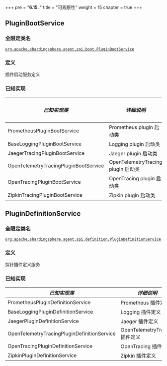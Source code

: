 +++
pre = "<b>6.15. </b>"
title = "可观察性"
weight = 15
chapter = true
+++

## PluginBootService

### 全限定类名

[`org.apache.shardingsphere.agent.spi.boot.PluginBootService`](https://github.com/apache/shardingsphere/blob/master/shardingsphere-agent/shardingsphere-agent-api/src/main/java/org/apache/shardingsphere/agent/spi/boot/PluginBootService.java)

### 定义

插件启动服务定义

### 已知实现

| *已知实现类*                            | *详细说明*                         | *全限定类名*                  |
| ------------------------------------- | --------------------------------- | --------------------------- |
| PrometheusPluginBootService           | Prometheus plugin 启动类           | TODO |
| BaseLoggingPluginBootService          | Logging plugin 启动类              | TODO |
| JaegerTracingPluginBootService        | Jaeger plugin 启动类               | TODO |
| OpenTelemetryTracingPluginBootService | OpenTelemetryTracing plugin 启动类 | TODO |
| OpenTracingPluginBootService          | OpenTracing plugin 启动类          | TODO |
| ZipkinTracingPluginBootService        | Zipkin plugin 启动类               | TODO |

## PluginDefinitionService

### 全限定类名

[`org.apache.shardingsphere.agent.spi.definition.PluginDefinitionService`](https://github.com/apache/shardingsphere/blob/master/shardingsphere-agent/shardingsphere-agent-api/src/main/java/org/apache/shardingsphere/agent/spi/definition/PluginDefinitionService.java)

### 定义

探针插件定义服务

### 已知实现

| *已知实现类*                                  | *详细说明*                   | *全限定类名*                   |
| ------------------------------------------- | --------------------------- | --------------------------- |
| PrometheusPluginDefinitionService           | Prometheus 插件定义           | [`org.apache.shardingsphere.agent.metrics.prometheus.definition.PrometheusPluginDefinitionService`](https://github.com/apache/shardingsphere/blob/master/shardingsphere-agent/shardingsphere-agent-plugins/shardingsphere-agent-plugin-metrics/shardingsphere-agent-metrics-prometheus/src/main/java/org/apache/shardingsphere/agent/metrics/prometheus/definition/PrometheusPluginDefinitionService.java) |
| BaseLoggingPluginDefinitionService          | Logging 插件定义              | TODO |
| JaegerPluginDefinitionService               | Jaeger 插件定义               | TODO |
| OpenTelemetryTracingPluginDefinitionService | OpenTelemetryTracing 插件定义 | TODO |
| OpenTracingPluginDefinitionService          | OpenTracing 插件定义          | TODO |
| ZipkinPluginDefinitionService               | Zipkin 插件定义               | TODO |
